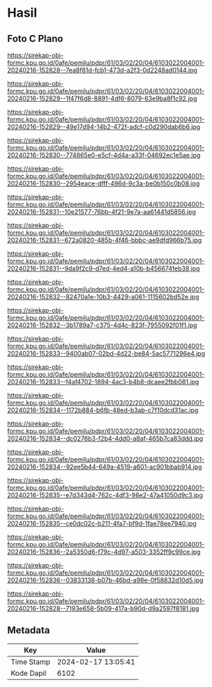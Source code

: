 # Hasil

## Foto C Plano

https://sirekap-obj-formc.kpu.go.id/0afe/pemilu/pdpr/61/03/02/20/04/6103022004001-20240216-152828--7ea8f81d-fcb1-473d-a2f3-0d2248ad0144.jpg

https://sirekap-obj-formc.kpu.go.id/0afe/pemilu/pdpr/61/03/02/20/04/6103022004001-20240216-152829--1f47f6d8-8891-4df6-8079-63e9ba8f1c92.jpg

https://sirekap-obj-formc.kpu.go.id/0afe/pemilu/pdpr/61/03/02/20/04/6103022004001-20240216-152829--49e17d94-14b2-472f-adcf-c0d290dab6b6.jpg

https://sirekap-obj-formc.kpu.go.id/0afe/pemilu/pdpr/61/03/02/20/04/6103022004001-20240216-152830--774865e0-e5cf-4d4a-a33f-04692ec1e5ae.jpg

https://sirekap-obj-formc.kpu.go.id/0afe/pemilu/pdpr/61/03/02/20/04/6103022004001-20240216-152830--2954eace-dfff-496d-9c3a-be0b150c0b08.jpg

https://sirekap-obj-formc.kpu.go.id/0afe/pemilu/pdpr/61/03/02/20/04/6103022004001-20240216-152831--10e21577-76bb-4f21-9e7a-aa61441d5856.jpg

https://sirekap-obj-formc.kpu.go.id/0afe/pemilu/pdpr/61/03/02/20/04/6103022004001-20240216-152831--672a0820-485b-4f46-bbbc-ae9dfd966b75.jpg

https://sirekap-obj-formc.kpu.go.id/0afe/pemilu/pdpr/61/03/02/20/04/6103022004001-20240216-152831--9da9f2c9-d7ed-4ed4-a10b-b456674feb38.jpg

https://sirekap-obj-formc.kpu.go.id/0afe/pemilu/pdpr/61/03/02/20/04/6103022004001-20240216-152832--82470a1e-10b3-4429-a061-1115602bd52e.jpg

https://sirekap-obj-formc.kpu.go.id/0afe/pemilu/pdpr/61/03/02/20/04/6103022004001-20240216-152832--3b1789a7-c375-4d4c-823f-7955092f01f1.jpg

https://sirekap-obj-formc.kpu.go.id/0afe/pemilu/pdpr/61/03/02/20/04/6103022004001-20240216-152833--9400ab07-02bd-4d22-be84-5ac5771296e4.jpg

https://sirekap-obj-formc.kpu.go.id/0afe/pemilu/pdpr/61/03/02/20/04/6103022004001-20240216-152833--f4af4702-1894-4ac3-b4b8-dcaee2fbb081.jpg

https://sirekap-obj-formc.kpu.go.id/0afe/pemilu/pdpr/61/03/02/20/04/6103022004001-20240216-152834--1172b884-b6fb-48ed-b3ab-c7f10dcd31ac.jpg

https://sirekap-obj-formc.kpu.go.id/0afe/pemilu/pdpr/61/03/02/20/04/6103022004001-20240216-152834--dc0276b3-f2b4-4dd0-a8af-465b7ca83ddd.jpg

https://sirekap-obj-formc.kpu.go.id/0afe/pemilu/pdpr/61/03/02/20/04/6103022004001-20240216-152834--92ee5b44-649a-4519-a601-ac901bbab914.jpg

https://sirekap-obj-formc.kpu.go.id/0afe/pemilu/pdpr/61/03/02/20/04/6103022004001-20240216-152835--e7d343d4-762c-4df3-98e2-47a41050d9c3.jpg

https://sirekap-obj-formc.kpu.go.id/0afe/pemilu/pdpr/61/03/02/20/04/6103022004001-20240216-152835--ce0dc02c-b211-4fa7-bf9d-1fae78ee7940.jpg

https://sirekap-obj-formc.kpu.go.id/0afe/pemilu/pdpr/61/03/02/20/04/6103022004001-20240216-152836--2a5350d6-f79c-4d97-a503-3352ff9c99ce.jpg

https://sirekap-obj-formc.kpu.go.id/0afe/pemilu/pdpr/61/03/02/20/04/6103022004001-20240216-152836--03833138-b07b-46bd-a98e-0f58832d10d5.jpg

https://sirekap-obj-formc.kpu.go.id/0afe/pemilu/pdpr/61/03/02/20/04/6103022004001-20240216-152828--7193e658-5b09-417a-b90d-d9a2597f8181.jpg


## Metadata

| Key        | Value               |
| ---------- | ------------------- |
| Time Stamp | 2024-02-17 13:05:41 |
| Kode Dapil | 6102                |



